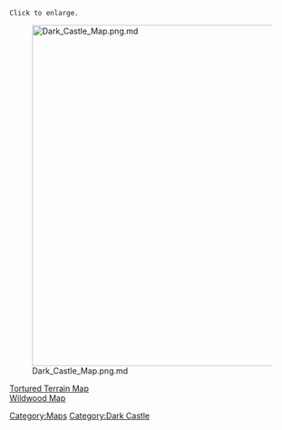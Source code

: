 `Click to enlarge.`

<figure>
<img src="Dark_Castle_Map.png.md" title="Dark_Castle_Map.png.md"
width="600" alt="Dark_Castle_Map.png.md" />
<figcaption aria-hidden="true">Dark_Castle_Map.png.md</figcaption>
</figure>

[Tortured Terrain Map](Tortured_Terrain_Map "wikilink")  
[Wildwood Map](Wildwood_Map "wikilink")  

[Category:Maps](Category:Maps "wikilink") [Category:Dark
Castle](Category:Dark_Castle "wikilink")
